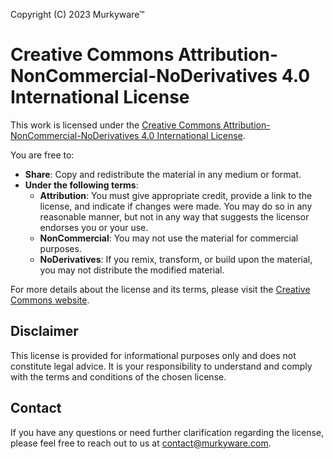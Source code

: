 Copyright (C) 2023 Murkyware™

# Creative Commons Attribution-NonCommercial-NoDerivatives 4.0 International License

This work is licensed under the [Creative Commons Attribution-NonCommercial-NoDerivatives 4.0 International License](https://creativecommons.org/licenses/by-nc-nd/4.0/).

You are free to:
- **Share**: Copy and redistribute the material in any medium or format.
- **Under the following terms**:
  - **Attribution**: You must give appropriate credit, provide a link to the license, and indicate if changes were made. You may do so in any reasonable manner, but not in any way that suggests the licensor endorses you or your use.
  - **NonCommercial**: You may not use the material for commercial purposes.
  - **NoDerivatives**: If you remix, transform, or build upon the material, you may not distribute the modified material.

For more details about the license and its terms, please visit the [Creative Commons website](https://creativecommons.org/licenses/by-nc-nd/4.0/).

## Disclaimer

This license is provided for informational purposes only and does not constitute legal advice. It is your responsibility to understand and comply with the terms and conditions of the chosen license.

## Contact

If you have any questions or need further clarification regarding the license, please feel free to reach out to us at [contact@murkyware.com](mailto:contact@murkyware.com).
